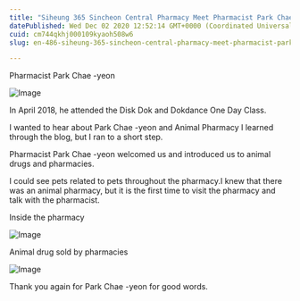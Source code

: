 ```yaml
---
title: "Siheung 365 Sincheon Central Pharmacy Meet Pharmacist Park Chae -yeon"
datePublished: Wed Dec 02 2020 12:52:14 GMT+0000 (Coordinated Universal Time)
cuid: cm744qkhj000109kyaoh508w6
slug: en-486-siheung-365-sincheon-central-pharmacy-meet-pharmacist-park-chae-yeon

---
```



Pharmacist Park Chae -yeon

![Image](https://cdn.hashnode.com/res/hashnode/image/upload/v1739498903904/27a11200-7b34-4bf8-a0ee-1d0007121743.jpeg)

In April 2018, he attended the Disk Dok and Dokdance One Day Class.

I wanted to hear about Park Chae -yeon and Animal Pharmacy I learned through the blog, but I ran to a short step.

Pharmacist Park Chae -yeon welcomed us and introduced us to animal drugs and pharmacies.

I could see pets related to pets throughout the pharmacy.I knew that there was an animal pharmacy, but it is the first time to visit the pharmacy and talk with the pharmacist.

Inside the pharmacy

![Image](https://cdn.hashnode.com/res/hashnode/image/upload/v1739498905907/a0da8d4b-dcac-49ed-a978-e4bef591ef39.jpeg)

Animal drug sold by pharmacies

![Image](https://cdn.hashnode.com/res/hashnode/image/upload/v1739498907479/ca3c0a57-cd13-41e5-94e5-5b11752e1cc5.jpeg)

Thank you again for Park Chae -yeon for good words.